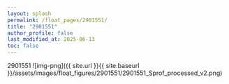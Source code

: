 ```yaml
---
layout: splash
permalink: /float_pages/2901551/
title: "2901551"
author_profile: false
last_modified_at: 2025-06-13
toc: false
---
```

 
2901551
![img-png]({{ site.url }}{{ site.baseurl }}/assets/images/float_figures/2901551/2901551_Sprof_processed_v2.png)